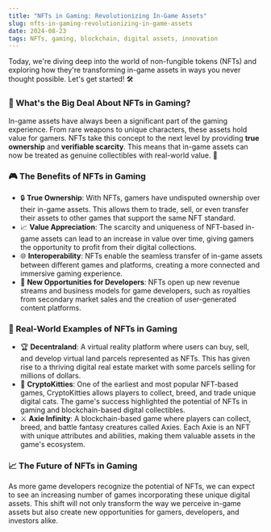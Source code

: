 ```yaml
---
title: "NFTs in Gaming: Revolutionizing In-Game Assets"
slug: nfts-in-gaming-revolutionizing-in-game-assets
date: 2024-08-23
tags: NFTs, gaming, blockchain, digital assets, innovation
---
```


Today, we're diving deep into the world of non-fungible tokens (NFTs) and exploring how they're transforming in-game assets in ways you never thought possible. Let's get started! 🛠️

### 🤔 What's the Big Deal About NFTs in Gaming?

In-game assets have always been a significant part of the gaming experience. From rare weapons to unique characters, these assets hold value for gamers. NFTs take this concept to the next level by providing **true ownership** and **verifiable scarcity**. This means that in-game assets can now be treated as genuine collectibles with real-world value. 🤩

### 🎮 The Benefits of NFTs in Gaming

- 🔒 **True Ownership**: With NFTs, gamers have undisputed ownership over their in-game assets. This allows them to trade, sell, or even transfer their assets to other games that support the same NFT standard.
- 📈 **Value Appreciation**: The scarcity and uniqueness of NFT-based in-game assets can lead to an increase in value over time, giving gamers the opportunity to profit from their digital collections.
- 🌐 **Interoperability**: NFTs enable the seamless transfer of in-game assets between different games and platforms, creating a more connected and immersive gaming experience.
- 💼 **New Opportunities for Developers**: NFTs open up new revenue streams and business models for game developers, such as royalties from secondary market sales and the creation of user-generated content platforms.

### 🔮 Real-World Examples of NFTs in Gaming

- 🏆 **Decentraland**: A virtual reality platform where users can buy, sell, and develop virtual land parcels represented as NFTs. This has given rise to a thriving digital real estate market with some parcels selling for millions of dollars.
- 🐾 **CryptoKitties**: One of the earliest and most popular NFT-based games, CryptoKitties allows players to collect, breed, and trade unique digital cats. The game's success highlighted the potential of NFTs in gaming and blockchain-based digital collectibles.
- ⚔️ **Axie Infinity**: A blockchain-based game where players can collect, breed, and battle fantasy creatures called Axies. Each Axie is an NFT with unique attributes and abilities, making them valuable assets in the game's ecosystem.

### 📈 The Future of NFTs in Gaming

As more game developers recognize the potential of NFTs, we can expect to see an increasing number of games incorporating these unique digital assets. This shift will not only transform the way we perceive in-game assets but also create new opportunities for gamers, developers, and investors alike.
